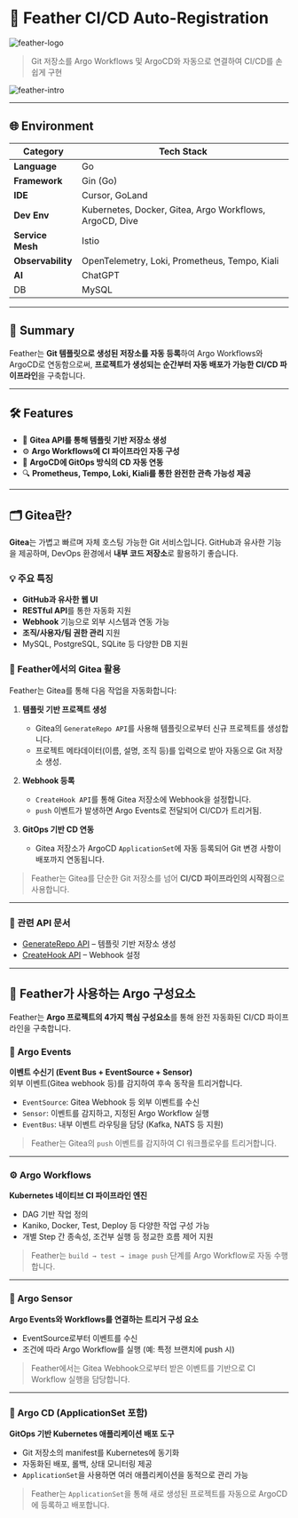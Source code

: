 # 🚀 Feather CI/CD Auto-Registration
![feather-logo](https://github.com/user-attachments/assets/d5028230-6b3b-4745-aec7-7940e31fa3b9)
>Git 저장소를 Argo Workflows 및 ArgoCD와 자동으로 연결하여 CI/CD를 손쉽게 구현

![feather-intro](https://github.com/user-attachments/assets/0dfd52d0-4369-471e-bc98-552bd485132d)

---

## 🌐 Environment

| Category          | Tech Stack                                              |
| ----------------- | ------------------------------------------------------- |
| **Language**      | Go                                                      |
| **Framework**     | Gin (Go)                                                |
| **IDE**           | Cursor, GoLand                                          |
| **Dev Env**       | Kubernetes, Docker, Gitea, Argo Workflows, ArgoCD, Dive |
| **Service Mesh**  | Istio                                                   |
| **Observability** | OpenTelemetry, Loki, Prometheus, Tempo, Kiali           |
| **AI**            | ChatGPT                                                 |
| DB                | MySQL                                                   |

---

## 🧩 Summary

Feather는 **Git 템플릿으로 생성된 저장소를 자동 등록**하여 Argo Workflows와 ArgoCD로 연동함으로써, **프로젝트가 생성되는 순간부터 자동 배포가 가능한 CI/CD  파이프라인**을 구축합니다.

---

## 🛠️ Features

- 🔨 **Gitea API를 통해 템플릿 기반 저장소 생성**
- ⚙️ **Argo Workflows에 CI 파이프라인 자동 구성**
- 🚀 **ArgoCD에 GitOps 방식의 CD 자동 연동**
- 🔍 **Prometheus, Tempo, Loki, Kiali를 통한 완전한 관측 가능성 제공**


---
## 🗂️ Gitea란?

**Gitea**는 가볍고 빠르며 자체 호스팅 가능한 Git 서비스입니다. GitHub과 유사한 기능을 제공하며, DevOps 환경에서 **내부 코드 저장소**로 활용하기 좋습니다.

### 💡 주요 특징

- **GitHub과 유사한 웹 UI**
- **RESTful API**를 통한 자동화 지원
- **Webhook** 기능으로 외부 시스템과 연동 가능
- **조직/사용자/팀 권한 관리** 지원
- MySQL, PostgreSQL, SQLite 등 다양한 DB 지원

### 🧩 Feather에서의 Gitea 활용

Feather는 Gitea를 통해 다음 작업을 자동화합니다:

1. **템플릿 기반 프로젝트 생성**  
   - Gitea의 `GenerateRepo API`를 사용해 템플릿으로부터 신규 프로젝트를 생성합니다.
   - 프로젝트 메타데이터(이름, 설명, 조직 등)를 입력으로 받아 자동으로 Git 저장소 생성.

2. **Webhook 등록**  
   - `CreateHook API`를 통해 Gitea 저장소에 Webhook을 설정합니다.
   - `push` 이벤트가 발생하면 Argo Events로 전달되어 CI/CD가 트리거됨.

3. **GitOps 기반 CD 연동**  
   - Gitea 저장소가 ArgoCD `ApplicationSet`에 자동 등록되어 Git 변경 사항이 배포까지 연동됩니다.

> Feather는 Gitea를 단순한 Git 저장소를 넘어 **CI/CD 파이프라인의 시작점**으로 사용합니다.

---
### 🔗 관련 API 문서

- [GenerateRepo API](https://docs.gitea.com/en-us/api-reference/repository/generate-repo) – 템플릿 기반 저장소 생성
- [CreateHook API](https://docs.gitea.com/en-us/api-reference/repository/repo-create-hook) – Webhook 설정

---
## 📘 Feather가 사용하는 Argo 구성요소

Feather는 **Argo 프로젝트의 4가지 핵심 구성요소**를 통해 완전 자동화된 CI/CD 파이프라인을 구축합니다.

### 🔔 Argo Events
**이벤트 수신기 (Event Bus + EventSource + Sensor)**  
외부 이벤트(Gitea webhook 등)를 감지하여 후속 동작을 트리거합니다.

- `EventSource`: Gitea Webhook 등 외부 이벤트를 수신
- `Sensor`: 이벤트를 감지하고, 지정된 Argo Workflow 실행
- `EventBus`: 내부 이벤트 라우팅을 담당 (Kafka, NATS 등 지원)

> Feather는 Gitea의 `push` 이벤트를 감지하여 CI 워크플로우를 트리거합니다.

---

### ⚙️ Argo Workflows
**Kubernetes 네이티브 CI 파이프라인 엔진**

- DAG 기반 작업 정의
- Kaniko, Docker, Test, Deploy 등 다양한 작업 구성 가능
- 개별 Step 간 종속성, 조건부 실행 등 정교한 흐름 제어 지원

> Feather는 `build → test → image push` 단계를 Argo Workflow로 자동 수행합니다.

---

### 🧩 Argo Sensor
**Argo Events와 Workflows를 연결하는 트리거 구성 요소**

- EventSource로부터 이벤트를 수신
- 조건에 따라 Argo Workflow를 실행 (예: 특정 브랜치에 push 시)

> Feather에서는 Gitea Webhook으로부터 받은 이벤트를 기반으로 CI Workflow 실행을 담당합니다.

---

### 🚀 Argo CD (ApplicationSet 포함)
**GitOps 기반 Kubernetes 애플리케이션 배포 도구**

- Git 저장소의 manifest를 Kubernetes에 동기화
- 자동화된 배포, 롤백, 상태 모니터링 제공
- `ApplicationSet`을 사용하면 여러 애플리케이션을 동적으로 관리 가능

> Feather는 `ApplicationSet`을 통해 새로 생성된 프로젝트를 자동으로 ArgoCD에 등록하고 배포합니다.

